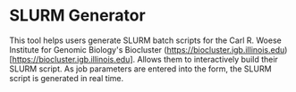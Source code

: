 SLURM Generator
===============

This tool helps users generate SLURM batch scripts for the Carl R. Woese Institute for Genomic Biology's Biocluster (https://biocluster.igb.illinois.edu)[https://biocluster.igb.illinois.edu].  Allows them to interactively build their SLURM script. As job parameters are entered into the form, the SLURM script is generated in real time.

